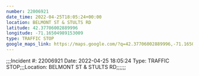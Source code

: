 ```yaml
---
number: 22006921
date_time: 2022-04-25T18:05:24+00:00
location: BELMONT ST & STULTS RD
latitude: 42.37706002889996
longitude: -71.16504989153009
type: TRAFFIC STOP
google_maps_link: https://maps.google.com/?q=42.37706002889996,-71.16504989153009
---
```


;;;Incident #: 22006921  Date: 2022-04-25 18:05:24   Type: TRAFFIC STOP;;;Location: BELMONT ST & STULTS RD;;;;;;
